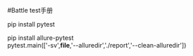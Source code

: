 #Battle test手册

pip install pytest

pip install allure-pytest   
 pytest.main(['-sv',__file__,'--alluredir','./report','--clean-alluredir'])